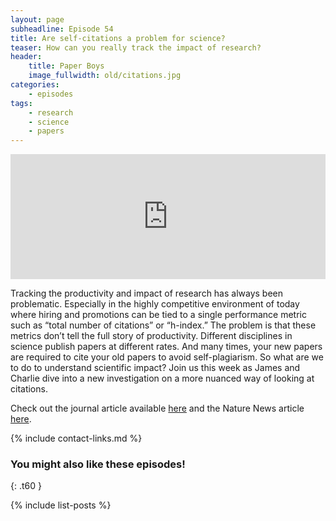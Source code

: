 ```yaml
---
layout: page
subheadline: Episode 54
title: Are self-citations a problem for science?
teaser: How can you really track the impact of research?
header:
    title: Paper Boys
    image_fullwidth: old/citations.jpg
categories:
    - episodes
tags:
    - research
    - science
    - papers
---
```


<iframe src="https://pinecast.com/player/d9c04f55-d3db-437e-a307-dc1673eff84d?theme=thick" seamless height="200" style="border:0" class="pinecast-embed" frameborder="0" width="100%"></iframe>

Tracking the productivity and impact of research has always been problematic. Especially in the highly competitive environment of today where hiring and promotions can be tied to a single performance metric such as “total number of citations” or “h-index.” The problem is that these metrics don’t tell the full story of productivity. Different disciplines in science publish papers at different rates. And many times, your new papers are required to cite your old papers to avoid self-plagiarism. So what are we to do to understand scientific impact? Join us this week as James and Charlie dive into a new investigation on a more nuanced way of looking at citations.

Check out the journal article available [here](https://journals.plos.org/plosbiology/article?id=10.1371/journal.pbio.3000384) and the Nature News article [here](https://www.nature.com/articles/d41586-019-02479-7#ref-CR4).

{% include contact-links.md %}

### You might also like these episodes!
{: .t60 }

{% include list-posts %}